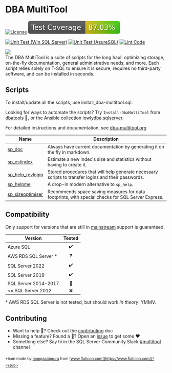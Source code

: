 # DBA MultiTool

[![License](https://img.shields.io/github/license/LowlyDBA/dba-multitool?color=blue)][license]
![Code Coverage](https://raw.githubusercontent.com/lowlydba/dba-multitool/_xml_coverage_reports/data/main/badge.svg)

[![Unit Test (Win SQL Server)](https://github.com/lowlydba/dba-multitool/actions/workflows/sqlserver-unit.yml/badge.svg)](https://github.com/lowlydba/dba-multitool/actions/workflows/sqlserver-unit.yml)
[![Unit Test (AzureSQL)](https://github.com/lowlydba/dba-multitool/actions/workflows/azuresql-unit.yml/badge.svg)](https://github.com/lowlydba/dba-multitool/actions/workflows/azuresql-unit.yml)
[![Lint Code](https://github.com/lowlydba/dba-multitool/actions/workflows/lint.yml/badge.svg)](https://github.com/lowlydba/dba-multitool/actions/workflows/lint.yml)

<img src="assets/dba-multitool-logo.png" align="left">

</br>The DBA MultiTool is a suite of scripts for the long haul:
optimizing storage, on-the-fly documentation, general administrative needs,
and more. Each script relies solely on T-SQL to ensure it is secure,
requires no third-party software, and can be installed in seconds.

## Scripts

To install/update all the scripts, use install_dba-multitool.sql.

Looking for ways to automate the scripts? Try `Install-DbaMultiTool` from [dbatools :rocket:][dbatools],
or the Ansible collection [lowlydba.sqlserver][lowlydba.sqlserver].

For detailed instructions and documentation, see [dba-multitool.org](https://dba-multitool.org)

| Name | Description |
| ---- | ----------- |
| [sp_doc][sp_doc] | Always have current documentation by generating it on the fly in markdown. |
| [sp_estindex][sp_estindex] | Estimate a new index's size and statistics without having to create it. |
| [sp_help_revlogin][sp_help_revlogin] | Stored procedures that will help generate necessary scripts to transfer logins and their passwords. |
| [sp_helpme][sp_helpme] |  A drop-in modern alternative to `sp_help`. |
| [sp_sizeoptimiser][sp_sizeoptimiser] | Recommends space saving measures for data footprints, with special checks for SQL Server Express. |

## Compatibility

Only support for versions that are still in [mainstream][mainstream] support is guaranteed.

| Version | Tested |
| ------- | :----: |
| Azure SQL | :heavy_check_mark: |
| AWS RDS SQL Server * | :question: |
| SQL Server 2022 | :heavy_check_mark: |
| SQL Server 2019 | :heavy_check_mark: |
| SQL Server 2014-2017 | :shrug: |
| <= SQL Server 2012 | :x: |

\* AWS RDS SQL Server is not tested, but should work *in theory*. YMMV.

## Contributing

* Want to help :construction_worker:? Check out the [contributing][contrib] doc
* Missing a feature? Found a :bug:? Open an [issue][issue] to get some :heart:
* Something else? Say hi in the SQL Server Community Slack [#multitool][slack] channel

<sub>*Icon made by [mangsaabguru](https://www.flaticon.com/authors/mangsaabguru)
from [www.flaticon.com](https://www.flaticon.com/)*</sub>

[contrib]: ../.github/CONTRIBUTING.md
[dbatools]: https://dbatools.io
[issue]: https://github.com/LowlyDBA/dba-multitool/issues
[license]: ../LICENSE
[lowlydba.sqlserver]: https://docs.ansible.com/ansible/latest/collections/lowlydba/sqlserver/index.html
[mainstream]: https://learn.microsoft.com/en-us/sql/sql-server/end-of-support/sql-server-end-of-support-overview?view=sql-server-ver16#lifecycle-dates
[slack]: https://sqlcommunity.slack.com/archives/C026Y2YCM9N
[sp_doc]: https://dba-multitool.org/sp_doc
[sp_estindex]: https://dba-multitool.org/sp_estindex
[sp_help_revlogin]: https://learn.microsoft.com/en-us/troubleshoot/sql/database-engine/security/transfer-logins-passwords-between-instances
[sp_helpme]: https://dba-multitool.org/sp_helpme
[sp_sizeoptimiser]: https://dba-multitool.org/sp_sizeoptimiser
